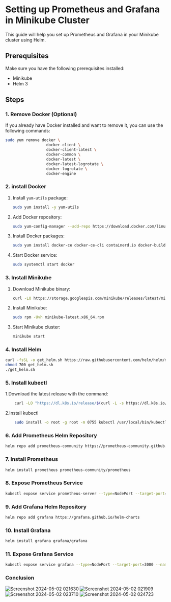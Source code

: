# Setting up Prometheus and Grafana in Minikube Cluster

This guide will help you set up Prometheus and Grafana in your Minikube cluster using Helm.

## Prerequisites

Make sure you have the following prerequisites installed:
- Minikube
- Helm 3

## Steps

### 1. Remove Docker (Optional)

If you already have Docker installed and want to remove it, you can use the following commands:

```bash
sudo yum remove docker \
                  docker-client \
                  docker-client-latest \
                  docker-common \
                  docker-latest \
                  docker-latest-logrotate \
                  docker-logrotate \
                  docker-engine
```
### 2. install Docker
1. Install `yum-utils` package:
    ```bash
    sudo yum install -y yum-utils
    ```

2. Add Docker repository:
    ```bash
    sudo yum-config-manager --add-repo https://download.docker.com/linux/centos/docker-ce.repo
    ```

3. Install Docker packages:
    ```bash
    sudo yum install docker-ce docker-ce-cli containerd.io docker-buildx-plugin docker-compose-plugin
    ```

4. Start Docker service:
    ```bash
    sudo systemctl start docker
    ```
### 3. Install Minikube

1. Download Minikube binary:
    ```bash
    curl -LO https://storage.googleapis.com/minikube/releases/latest/minikube-latest.x86_64.rpm
    ```

2. Install Minikube:
    ```bash
    sudo rpm -Uvh minikube-latest.x86_64.rpm
    ```

3. Start Minikube cluster:
    ```bash
    minikube start
    ```    
### 4. Install Helm
```bash
curl -fsSL -o get_helm.sh https://raw.githubusercontent.com/helm/helm/main/scripts/get-helm-3
chmod 700 get_helm.sh
./get_helm.sh
```
### 5. Install kubectl 

1.Download the latest release with the command:
```bash
    curl -LO "https://dl.k8s.io/release/$(curl -L -s https://dl.k8s.io/release/stable.txt)/bin/linux/amd64/kubectl"
```

2.Install kubectl
```bash
    sudo install -o root -g root -m 0755 kubectl /usr/local/bin/kubectl
```

### 6. Add Prometheus Helm Repository
```bash
helm repo add prometheus-community https://prometheus-community.github.io/helm-charts
```
### 7. Install Prometheus
```bash
helm install prometheus prometheus-community/prometheus
```
### 8. Expose Prometheus Service
```bash
kubectl expose service prometheus-server --type=NodePort --target-port=9090 --name=prometheus-server-np
```
### 9. Add Grafana Helm Repository
```bash
helm repo add grafana https://grafana.github.io/helm-charts
```
### 10. Install Grafana
```bash
helm install grafana grafana/grafana
```
### 11. Expose Grafana Service
```bash
kubectl expose service grafana --type=NodePort --target-port=3000 --name=grafana-np
```
### Conclusion
![Screenshot 2024-05-02 021630](https://github.com/amr-elshawarby/monitor-Kubernetes-cluster-/assets/161210166/5270bf4a-d235-48f1-935c-0eec7100dec1)
![Screenshot 2024-05-02 021909](https://github.com/amr-elshawarby/monitor-Kubernetes-cluster-/assets/161210166/b856a07c-2bfc-4258-9d36-3e79458318ff)
![Screenshot 2024-05-02 023710](https://github.com/amr-elshawarby/monitor-Kubernetes-cluster-/assets/161210166/f11a7c52-77e8-4f51-aaa0-e2b1bfb44341)
![Screenshot 2024-05-02 024723](https://github.com/amr-elshawarby/monitor-Kubernetes-cluster-/assets/161210166/3dd534e9-d0b9-4776-aab6-cb22a0ccf28b)






